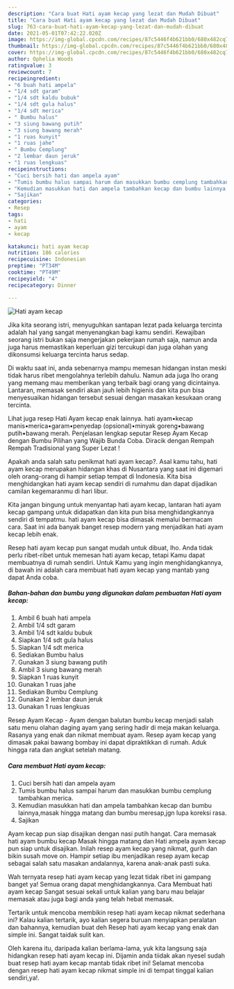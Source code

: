 ```yaml
---
description: "Cara buat Hati ayam kecap yang lezat dan Mudah Dibuat"
title: "Cara buat Hati ayam kecap yang lezat dan Mudah Dibuat"
slug: 763-cara-buat-hati-ayam-kecap-yang-lezat-dan-mudah-dibuat
date: 2021-05-01T07:42:22.020Z
image: https://img-global.cpcdn.com/recipes/87c5446f4b621bb0/680x482cq70/hati-ayam-kecap-foto-resep-utama.jpg
thumbnail: https://img-global.cpcdn.com/recipes/87c5446f4b621bb0/680x482cq70/hati-ayam-kecap-foto-resep-utama.jpg
cover: https://img-global.cpcdn.com/recipes/87c5446f4b621bb0/680x482cq70/hati-ayam-kecap-foto-resep-utama.jpg
author: Ophelia Woods
ratingvalue: 3
reviewcount: 7
recipeingredient:
- "6 buah hati ampela"
- "1/4 sdt garam"
- "1/4 sdt kaldu bubuk"
- "1/4 sdt gula halus"
- "1/4 sdt merica"
- " Bumbu halus"
- "3 siung bawang putih"
- "3 siung bawang merah"
- "1 ruas kunyit"
- "1 ruas jahe"
- " Bumbu Cemplung"
- "2 lembar daun jeruk"
- "1 ruas lengkuas"
recipeinstructions:
- "Cuci bersih hati dan ampela ayam"
- "Tumis bumbu halus sampai harum dan masukkan bumbu cemplung tambahkan merica."
- "Kemudian masukkan hati dan ampela tambahkan kecap dan bumbu lainnya,masak hingga matang dan bumbu meresap,jgn lupa koreksi rasa."
- "Sajikan"
categories:
- Resep
tags:
- hati
- ayam
- kecap

katakunci: hati ayam kecap 
nutrition: 186 calories
recipecuisine: Indonesian
preptime: "PT34M"
cooktime: "PT49M"
recipeyield: "4"
recipecategory: Dinner

---
```



![Hati ayam kecap](https://img-global.cpcdn.com/recipes/87c5446f4b621bb0/680x482cq70/hati-ayam-kecap-foto-resep-utama.jpg)

Jika kita seorang istri, menyuguhkan santapan lezat pada keluarga tercinta adalah hal yang sangat menyenangkan bagi kamu sendiri. Kewajiban seorang istri bukan saja mengerjakan pekerjaan rumah saja, namun anda juga harus memastikan keperluan gizi tercukupi dan juga olahan yang dikonsumsi keluarga tercinta harus sedap.

Di waktu  saat ini, anda sebenarnya mampu memesan hidangan instan meski tidak harus ribet mengolahnya terlebih dahulu. Namun ada juga lho orang yang memang mau memberikan yang terbaik bagi orang yang dicintainya. Lantaran, memasak sendiri akan jauh lebih higienis dan kita pun bisa menyesuaikan hidangan tersebut sesuai dengan masakan kesukaan orang tercinta. 

Lihat juga resep Hati Ayam kecap enak lainnya. hati ayam•kecap manis•merica•garam•penyedap (opsional)•minyak goreng•bawang putih•bawang merah. Penjelasan lengkap seputar Resep Ayam Kecap dengan Bumbu Pilihan yang Wajib Bunda Coba. Diracik dengan Rempah Rempah Tradisional yang Super Lezat !

Apakah anda salah satu penikmat hati ayam kecap?. Asal kamu tahu, hati ayam kecap merupakan hidangan khas di Nusantara yang saat ini digemari oleh orang-orang di hampir setiap tempat di Indonesia. Kita bisa menghidangkan hati ayam kecap sendiri di rumahmu dan dapat dijadikan camilan kegemaranmu di hari libur.

Kita jangan bingung untuk menyantap hati ayam kecap, lantaran hati ayam kecap gampang untuk didapatkan dan kita pun bisa menghidangkannya sendiri di tempatmu. hati ayam kecap bisa dimasak memalui bermacam cara. Saat ini ada banyak banget resep modern yang menjadikan hati ayam kecap lebih enak.

Resep hati ayam kecap pun sangat mudah untuk dibuat, lho. Anda tidak perlu ribet-ribet untuk memesan hati ayam kecap, tetapi Kamu dapat membuatnya di rumah sendiri. Untuk Kamu yang ingin menghidangkannya, di bawah ini adalah cara membuat hati ayam kecap yang mantab yang dapat Anda coba.

<!--inarticleads1-->

##### Bahan-bahan dan bumbu yang digunakan dalam pembuatan Hati ayam kecap:

1. Ambil 6 buah hati ampela
1. Ambil 1/4 sdt garam
1. Ambil 1/4 sdt kaldu bubuk
1. Siapkan 1/4 sdt gula halus
1. Siapkan 1/4 sdt merica
1. Sediakan  Bumbu halus
1. Gunakan 3 siung bawang putih
1. Ambil 3 siung bawang merah
1. Siapkan 1 ruas kunyit
1. Gunakan 1 ruas jahe
1. Sediakan  Bumbu Cemplung
1. Gunakan 2 lembar daun jeruk
1. Gunakan 1 ruas lengkuas


Resep Ayam Kecap - Ayam dengan balutan bumbu kecap menjadi salah satu menu olahan daging ayam yang sering hadir di meja makan keluarga. Rasanya yang enak dan nikmat membuat ayam. Resep ayam kecap yang dimasak pakai bawang bombay ini dapat dipraktikkan di rumah. Aduk hingga rata dan angkat setelah matang. 

<!--inarticleads2-->

##### Cara membuat Hati ayam kecap:

1. Cuci bersih hati dan ampela ayam
1. Tumis bumbu halus sampai harum dan masukkan bumbu cemplung tambahkan merica.
1. Kemudian masukkan hati dan ampela tambahkan kecap dan bumbu lainnya,masak hingga matang dan bumbu meresap,jgn lupa koreksi rasa.
1. Sajikan


Ayam kecap pun siap disajikan dengan nasi putih hangat. Cara memasak hati ayam bumbu kecap Masak hingga matang dan Hati ampela ayam kecap pun siap untuk disajikan. Inilah resep ayam kecap yang nikmat, gurih dan bikin susah move on. Hampir setiap ibu menjadikan resep ayam kecap sebagai salah satu masakan andalannya, karena anak-anak pasti suka. 

Wah ternyata resep hati ayam kecap yang lezat tidak ribet ini gampang banget ya! Semua orang dapat menghidangkannya. Cara Membuat hati ayam kecap Sangat sesuai sekali untuk kalian yang baru mau belajar memasak atau juga bagi anda yang telah hebat memasak.

Tertarik untuk mencoba membikin resep hati ayam kecap nikmat sederhana ini? Kalau kalian tertarik, ayo kalian segera buruan menyiapkan peralatan dan bahannya, kemudian buat deh Resep hati ayam kecap yang enak dan simple ini. Sangat taidak sulit kan. 

Oleh karena itu, daripada kalian berlama-lama, yuk kita langsung saja hidangkan resep hati ayam kecap ini. Dijamin anda tiidak akan nyesel sudah buat resep hati ayam kecap mantab tidak ribet ini! Selamat mencoba dengan resep hati ayam kecap nikmat simple ini di tempat tinggal kalian sendiri,ya!.

